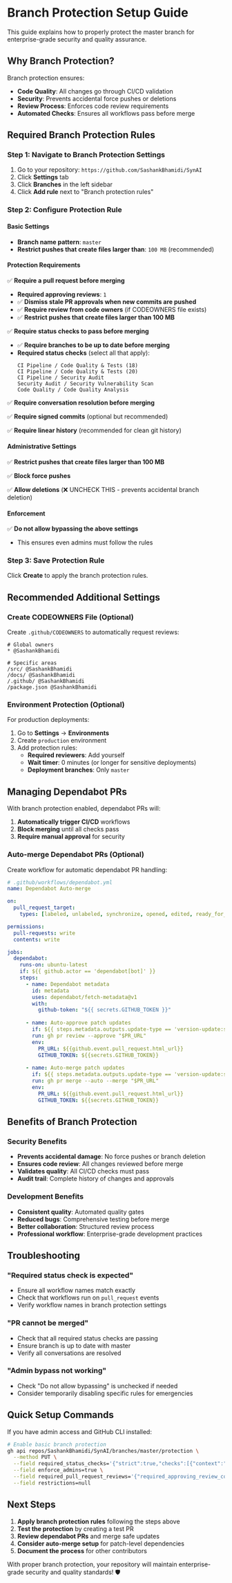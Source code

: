 # Branch Protection Setup Guide

This guide explains how to properly protect the master branch for enterprise-grade security and quality assurance.

## Why Branch Protection?

Branch protection ensures:
- **Code Quality**: All changes go through CI/CD validation
- **Security**: Prevents accidental force pushes or deletions
- **Review Process**: Enforces code review requirements
- **Automated Checks**: Ensures all workflows pass before merge

## Required Branch Protection Rules

### Step 1: Navigate to Branch Protection Settings

1. Go to your repository: `https://github.com/SashankBhamidi/SynAI`
2. Click **Settings** tab
3. Click **Branches** in the left sidebar
4. Click **Add rule** next to "Branch protection rules"

### Step 2: Configure Protection Rule

#### Basic Settings
- **Branch name pattern**: `master`
- **Restrict pushes that create files larger than**: `100 MB` (recommended)

#### Protection Requirements

✅ **Require a pull request before merging**
- **Required approving reviews**: `1`
- ✅ **Dismiss stale PR approvals when new commits are pushed**
- ✅ **Require review from code owners** (if CODEOWNERS file exists)
- ✅ **Restrict pushes that create files larger than 100 MB**

✅ **Require status checks to pass before merging**
- ✅ **Require branches to be up to date before merging**
- **Required status checks** (select all that apply):
  ```
  CI Pipeline / Code Quality & Tests (18)
  CI Pipeline / Code Quality & Tests (20)  
  CI Pipeline / Security Audit
  Security Audit / Security Vulnerability Scan
  Code Quality / Code Quality Analysis
  ```

✅ **Require conversation resolution before merging**

✅ **Require signed commits** (optional but recommended)

✅ **Require linear history** (recommended for clean git history)

#### Administrative Settings

✅ **Restrict pushes that create files larger than 100 MB**

✅ **Block force pushes**

✅ **Allow deletions** (❌ UNCHECK THIS - prevents accidental branch deletion)

#### Enforcement

✅ **Do not allow bypassing the above settings**
- This ensures even admins must follow the rules

### Step 3: Save Protection Rule

Click **Create** to apply the branch protection rules.

## Recommended Additional Settings

### Create CODEOWNERS File (Optional)

Create `.github/CODEOWNERS` to automatically request reviews:

```
# Global owners
* @SashankBhamidi

# Specific areas
/src/ @SashankBhamidi
/docs/ @SashankBhamidi
/.github/ @SashankBhamidi
/package.json @SashankBhamidi
```

### Environment Protection (Optional)

For production deployments:

1. Go to **Settings** → **Environments**
2. Create `production` environment
3. Add protection rules:
   - **Required reviewers**: Add yourself
   - **Wait timer**: 0 minutes (or longer for sensitive deployments)
   - **Deployment branches**: Only `master`

## Managing Dependabot PRs

With branch protection enabled, dependabot PRs will:

1. **Automatically trigger CI/CD** workflows
2. **Block merging** until all checks pass
3. **Require manual approval** for security

### Auto-merge Dependabot PRs (Optional)

Create workflow for automatic dependabot PR handling:

```yaml
# .github/workflows/dependabot.yml
name: Dependabot Auto-merge

on:
  pull_request_target:
    types: [labeled, unlabeled, synchronize, opened, edited, ready_for_review, reopened]

permissions:
  pull-requests: write
  contents: write

jobs:
  dependabot:
    runs-on: ubuntu-latest
    if: ${{ github.actor == 'dependabot[bot]' }}
    steps:
      - name: Dependabot metadata
        id: metadata
        uses: dependabot/fetch-metadata@v1
        with:
          github-token: "${{ secrets.GITHUB_TOKEN }}"
      
      - name: Auto-approve patch updates
        if: ${{ steps.metadata.outputs.update-type == 'version-update:semver-patch' }}
        run: gh pr review --approve "$PR_URL"
        env:
          PR_URL: ${{github.event.pull_request.html_url}}
          GITHUB_TOKEN: ${{secrets.GITHUB_TOKEN}}
      
      - name: Auto-merge patch updates
        if: ${{ steps.metadata.outputs.update-type == 'version-update:semver-patch' }}
        run: gh pr merge --auto --merge "$PR_URL"
        env:
          PR_URL: ${{github.event.pull_request.html_url}}
          GITHUB_TOKEN: ${{secrets.GITHUB_TOKEN}}
```

## Benefits of Branch Protection

### Security Benefits
- **Prevents accidental damage**: No force pushes or branch deletion
- **Ensures code review**: All changes reviewed before merge
- **Validates quality**: All CI/CD checks must pass
- **Audit trail**: Complete history of changes and approvals

### Development Benefits
- **Consistent quality**: Automated quality gates
- **Reduced bugs**: Comprehensive testing before merge
- **Better collaboration**: Structured review process
- **Professional workflow**: Enterprise-grade development practices

## Troubleshooting

### "Required status check is expected"
- Ensure all workflow names match exactly
- Check that workflows run on `pull_request` events
- Verify workflow names in branch protection settings

### "PR cannot be merged"
- Check that all required status checks are passing
- Ensure branch is up to date with master
- Verify all conversations are resolved

### "Admin bypass not working"
- Check "Do not allow bypassing" is unchecked if needed
- Consider temporarily disabling specific rules for emergencies

## Quick Setup Commands

If you have admin access and GitHub CLI installed:

```bash
# Enable basic branch protection
gh api repos/SashankBhamidi/SynAI/branches/master/protection \
  --method PUT \
  --field required_status_checks='{"strict":true,"checks":[{"context":"CI Pipeline / Code Quality & Tests (20)"},{"context":"Security Audit / Security Vulnerability Scan"}]}' \
  --field enforce_admins=true \
  --field required_pull_request_reviews='{"required_approving_review_count":1,"dismiss_stale_reviews":true}' \
  --field restrictions=null
```

## Next Steps

1. **Apply branch protection rules** following the steps above
2. **Test the protection** by creating a test PR
3. **Review dependabot PRs** and merge safe updates
4. **Consider auto-merge setup** for patch-level dependencies
5. **Document the process** for other contributors

With proper branch protection, your repository will maintain enterprise-grade security and quality standards! 🛡️